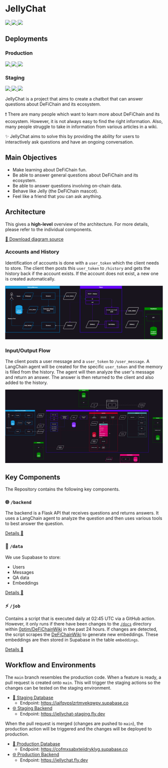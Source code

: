 <h1>JellyChat</h2>

<p>
  <a href="https://defichainwiki.com/jellychat">
    <img
      src="https://badgen.net/badge/🚀%20Open/JellyChat?color=red"
    />
  </a>
  <a href="https://t.me/+nl8AbyS6izZjNjc0">
    <img
      src="https://badgen.net/badge/🗯%20Join%20us%20on/Telegram/1a98fc"
    />
  </a>
  <a>
    <img
      src="https://badgen.net/https/jellychat.fly.dev/human_message_count"
    />
  </a>
</p>

<h2>Deployments</h2>

<h3>Production</h3>

<p>
  <a
    href="https://github.com/0ptim/JellyChat/actions/workflows/fly_production.yml"
  >
    <img
      src="https://github.com/0ptim/JellyChat/actions/workflows/fly_production.yml/badge.svg"
    />
  </a>
  <a
    href="https://github.com/0ptim/JellyChat/actions/workflows/supabase_production.yml"
  >
    <img
      src="https://github.com/0ptim/JellyChat/actions/workflows/supabase_production.yml/badge.svg"
    />
  </a>
  <a
    href="https://github.com/0ptim/JellyChat/actions/workflows/wiki_scraping_production.yml"
  >
    <img
      src="https://github.com/0ptim/JellyChat/actions/workflows/wiki_scraping_production.yml/badge.svg"
    />
  </a>
</p>

<h3>Staging</h3>

<p>
  <a
    href="https://github.com/0ptim/JellyChat/actions/workflows/fly_staging.yml"
  >
    <img
      src="https://github.com/0ptim/JellyChat/actions/workflows/fly_staging.yml/badge.svg"
    />
  </a>
  <a
    href="https://github.com/0ptim/JellyChat/actions/workflows/supabase_staging.yml"
  >
    <img
      src="https://github.com/0ptim/JellyChat/actions/workflows/supabase_staging.yml/badge.svg"
    />
  </a>
  <a
    href="https://github.com/0ptim/JellyChat/actions/workflows/wiki_scraping_staging.yml"
  >
    <img
      src="https://github.com/0ptim/JellyChat/actions/workflows/wiki_scraping_staging.yml/badge.svg"
    />
  </a>
</p>

JellyChat is a project that aims to create a chatbot that can answer questions about DeFiChain and its ecosystem.

❗ There are many people which want to learn more about DeFiChain and its ecosystem. However, it is not always easy to find the right information. Also, many people struggle to take in information from various articles in a wiki.

✨ JellyChat aims to solve this by providing the ability for users to interactively ask questions and have an ongoing conversation.

## Main Objectives

- Make learning about DeFiChain fun.
- Be able to answer general questions about DeFiChain and its ecosystem.
- Be able to answer questions involving on-chain data.
- Behave like Jelly (the DeFiChain mascot).
- Feel like a friend that you can ask anything.

## Architecture

This gives a **high-level** overview of the architecture. For more details, please refer to the individual components.

[📂 Download diagram source](./docs/process.drawio)

### Accounts and History

Identification of accounts is done with a `user_token` which the client needs to store. The client then posts this `user_token` to `/history` and gets the history back if the account exists. If the account does not exist, a new one is created automatically.

![Architectural overview of accounts and history](./docs/process-Accounts-History.png)

### Input/Output Flow

The client posts a user message and a `user_token` to `/user_message`. A LangChain agent will be created for the specific `user_token` and the memory is filled from the history. The agent will then analyze the user's message and return an answer. The answer is then returned to the client and also added to the history.

![Architectural overview of input and output flow](./docs/process-Input-Output-Flow.png)

## Key Components

The Repository contains the following key components.

### 🌐 `/backend`

The backend is a Flask API that receives questions and returns answers. It uses a LangChain agent to analyze the question and then uses various tools to best answer the question.

[Details 🔎](./backend/README.md)

### 💽 `/data`

We use Supabase to store:

- Users
- Messages
- QA data
- Embeddings

[Details 🔎](./data/README.md)

### ⚡️ `/job`

Contains a script that is executed daily at 02:45 UTC via a GitHub action. However, it only runs if there have been changes to the [`/docs`](https://github.com/0ptim/DeFiChainWiki/tree/main/docs) directory within [0ptim/DeFiChainWiki](https://github.com/0ptim/DeFiChainWiki) in the past 24 hours. If changes are detected, the script scrapes the [DeFiChainWiki](defichainwiki.com) to generate new embeddings. These embeddings are then stored in Supabase in the table `embeddings`.

[Details 🔎](./job/README.md)

## Workflow and Environments

The `main` branch resembles the production code. When a feature is ready, a pull request is created onto `main`. This will trigger the staging actions so the changes can be tested on the staging environment.

- [💽 Staging Database](https://supabase.com/dashboard/project/iajfqvpslzrtmvekqwpv)
  - Endpoint: https://iajfqvpslzrtmvekqwpv.supabase.co
- [🌐 Staging Backend](https://fly.io/apps/jellychat-staging)
  - Endpoint: https://jellychat-staging.fly.dev

When the pull request is merged (changes are pushed to `main`), the production action will be triggered and the changes will be deployed to production.

- [💽 Production Database](https://supabase.com/dashboard/project/cofmxsabxteiidryklyg)
  - Endpoint: https://cofmxsabxteiidryklyg.supabase.co
- [🌐 Production Backend](https://fly.io/apps/jellychat)
  - Endpoint: https://jellychat.fly.dev
